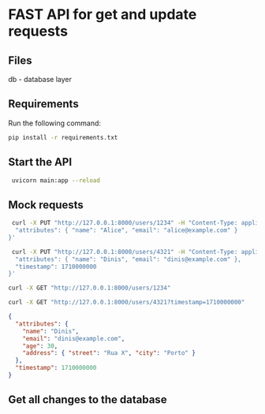 # FAST API for get and update requests

## Files

db - database layer

## Requirements

Run the following command:

```bash
pip install -r requirements.txt 
```

## Start the API

```bash
 uvicorn main:app --reload
 ```

## Mock requests

```bash
 curl -X PUT "http://127.0.0.1:8000/users/1234" -H "Content-Type: application/json" -d '{
  "attributes": { "name": "Alice", "email": "alice@example.com" }
}'

 curl -X PUT "http://127.0.0.1:8000/users/4321" -H "Content-Type: application/json" -d '{
  "attributes": { "name": "Dinis", "email": "dinis@example.com" },
  "timestamp": 1710000000
}'
```

```bash
curl -X GET "http://127.0.0.1:8000/users/1234"

curl -X GET "http://127.0.0.1:8000/users/4321?timestamp=1710000000"
```

```json
{
  "attributes": { 
    "name": "Dinis", 
    "email": "dinis@example.com",
    "age": 30,
    "address": { "street": "Rua X", "city": "Porto" }
  },
  "timestamp": 1710000000
}
```

## Get all changes to the database